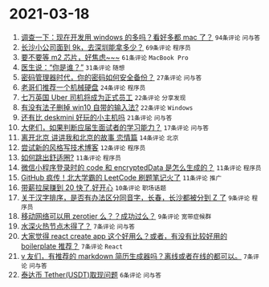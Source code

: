 # 2021-03-18

1. [调查一下：现在开发用 windows 的多吗？看好多都 mac 了？](https://www.v2ex.com/t/762674) `94条评论` `问与答`
1. [长沙小公司面到 9k，去深圳能拿多少？](https://www.v2ex.com/t/762681) `69条评论` `程序员`
1. [要不要等 m2 芯片，好焦虑~~~](https://www.v2ex.com/t/762693) `61条评论` `MacBook Pro`
1. [医生说：“你是谁？”](https://www.v2ex.com/t/762659) `31条评论` `随想`
1. [密码管理器时代，你的密码如何安全备份？](https://www.v2ex.com/t/762689) `27条评论` `问与答`
1. [老哥们推荐一个机械硬盘](https://www.v2ex.com/t/762714) `24条评论` `程序员`
1. [七万英国 Uber 司机将成为正式员工](https://www.v2ex.com/t/762671) `22条评论` `分享发现`
1. [有没有法子删掉 win10 自带的输入法?](https://www.v2ex.com/t/762662) `22条评论` `Windows`
1. [还有比 deskmini 好玩的小主机吗](https://www.v2ex.com/t/762666) `21条评论` `问与答`
1. [大佬们，如果判断应届生面试者的学习能力？](https://www.v2ex.com/t/762661) `17条评论` `问与答`
1. [离开北京 讲讲我和北京的故事 恋情篇](https://www.v2ex.com/t/762733) `14条评论` `北京`
1. [尝试新的风格写技术博客](https://www.v2ex.com/t/762732) `12条评论` `程序员`
1. [如何跳出舒适圈?](https://www.v2ex.com/t/762692) `11条评论` `程序员`
1. [微信小程序登录时的 code 和 encryptedData 是怎么生成的？](https://www.v2ex.com/t/762685) `11条评论` `程序员`
1. [GitHub 疯传！北大学霸的 LeetCode 刷题笔记火了](https://www.v2ex.com/t/762677) `11条评论` `推广`
1. [带薪拉屎赚到 20 快了,好开心](https://www.v2ex.com/t/762700) `10条评论` `职场话题`
1. [关于汉字排序，是否有办法区分同音字，长春，长沙都被分到 Z 了](https://www.v2ex.com/t/762731) `9条评论` `程序员`
1. [移动网络可以用 zerotier 么？？成功过么？](https://www.v2ex.com/t/762709) `9条评论` `宽带症候群`
1. [水深火热节点木得了？](https://www.v2ex.com/t/762708) `7条评论` `问与答`
1. [大家觉得 react create app 这个好用么？或者，有没有比较好用的 boilerplate 推荐？](https://www.v2ex.com/t/762694) `7条评论` `React`
1. [v 友们，有推荐的 markdown 简历生成器吗？离线或者在线的都可以。](https://www.v2ex.com/t/762663) `7条评论` `问与答`
1. [泰达币 Tether(USDT)取现问题](https://www.v2ex.com/t/762728) `6条评论` `问与答`
